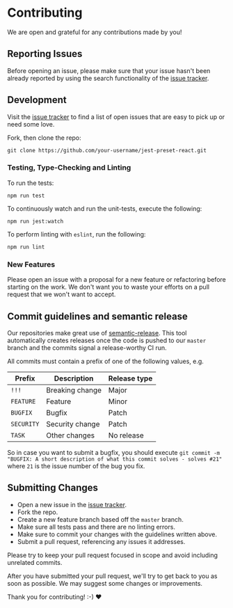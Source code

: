 # Contributing
We are open and grateful for any contributions made by you!

## Reporting Issues
Before opening an issue, please make sure that your issue hasn't been already reported by using the search functionality of the [issue tracker](https://github.com/ImmoweltGroup/jest-preset-react/issues).

## Development
Visit the [issue tracker](https://github.com/ImmoweltGroup/jest-preset-react/issues) to find a list of open issues that are easy to pick up or need some love.

Fork, then clone the repo:
```
git clone https://github.com/your-username/jest-preset-react.git
```

### Testing, Type-Checking and Linting
To run the tests:
```
npm run test
```

To continuously watch and run the unit-tests, execute the following:
```
npm run jest:watch
```

To perform linting with `eslint`, run the following:
```
npm run lint
```

### New Features
Please open an issue with a proposal for a new feature or refactoring before starting on the work. We don't want you to waste your efforts on a pull request that we won't want to accept.

## Commit guidelines and semantic release
Our repositories make great use of [semantic-release](https://github.com/semantic-release/semantic-release). This tool automatically creates releases once the code is pushed to our `master` branch and the commits signal a release-worthy CI run.

All commits must contain a prefix of one of the following values, e.g.

| Prefix        | Description     | Release type  |
| ------------- | --------------- | ------------- |
| `!!!`         | Breaking change | Major         |
| `FEATURE`     | Feature         | Minor         |
| `BUGFIX`      | Bugfix          | Patch         |
| `SECURITY`    | Security change | Patch         |
| `TASK`        | Other changes   | No release    |

So in case you want to submit a bugfix, you should execute `git commit -m "BUGFIX: A short description of what this commit solves - solves #21"` where `21` is the issue number of the bug you fix.

## Submitting Changes

* Open a new issue in the [issue tracker](https://github.com/ImmoweltGroup/jest-preset-react/issues).
* Fork the repo.
* Create a new feature branch based off the `master` branch.
* Make sure all tests pass and there are no linting errors.
* Make sure to commit your changes with the guidelines written above.
* Submit a pull request, referencing any issues it addresses.

Please try to keep your pull request focused in scope and avoid including unrelated commits.

After you have submitted your pull request, we'll try to get back to you as soon as possible. We may suggest some changes or improvements.

Thank you for contributing! :-) :heart:

